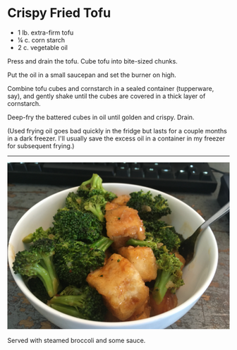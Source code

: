 # Crispy Fried Tofu

- 1 lb. extra-firm tofu
- ¼ c. corn starch
- 2 c. vegetable oil

Press and drain the tofu. Cube tofu into bite-sized chunks.

Put the oil in a small saucepan and set the burner on high.

Combine tofu cubes and cornstarch in a sealed container (tupperware, say), and
gently shake until the cubes are covered in a thick layer of cornstarch.

Deep-fry the battered cubes in oil until golden and crispy. Drain.

(Used frying oil goes bad quickly in the fridge but lasts for a couple months in
a dark freezer. I'll usually save the excess oil in a container in my freezer
for subsequent frying.)

---

![crispy fried tofu](../images/crispy-fried-tofu.jpg)

Served with steamed broccoli and some sauce.
